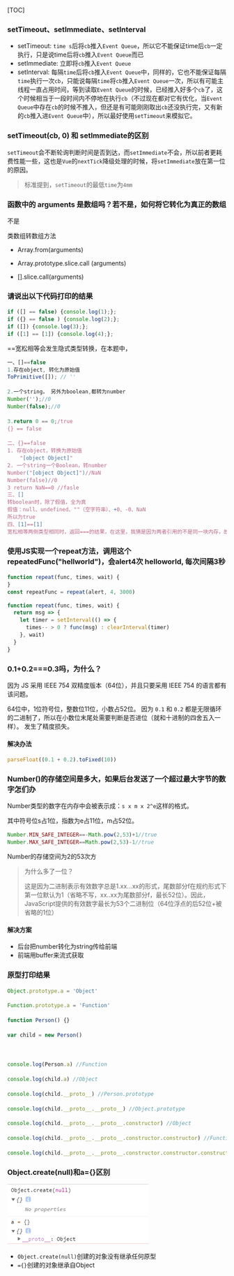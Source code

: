 [TOC]

### setTimeout、setImmediate、setInterval

- setTimeout: `time s`后将`cb`推入`Event Queue`，所以它不能保证time后`cb`一定执行，只是说time后将`cb`推入`Event Queue`而已
- setImmediate: 立即将`cb`推入`Event Queue`
- setInterval: 每隔`time`后将`cb`推入`Event Queue`中，同样的，它也不能保证每隔`time`执行一次`cb`，只能说每隔`time`将`cb`推入`Event Queue`一次，所以有可能主线程一直占用时间，等到读取`Event Queue`的时候，已经推入好多个`cb`了，这个时候相当于一段时间内不停地在执行`cb`（不过现在都对它有优化，当`Event Queue`中存在`cb`的时候不推入，但还是有可能刚刚取出`cb`还没执行完，又有新的`cb`推入进`Event Queue`中），所以最好使用`setTimeout`来模拟它。

### setTimeout(cb, 0) 和 setImmediate的区别

`setTimeout`会不断轮询判断时间是否到达，而`setImmediate`不会，所以前者更耗费性能一些，这也是`Vue`的`nextTick`降级处理的时候，将`setImmediate`放在第一位的原因。

> 标准提到，`setTimeout`的最低`time`为`4mm`

### 函数中的 arguments 是数组吗？若不是，如何将它转化为真正的数组 

不是

类数组转数组方法

-  Array.from(arguments)
-  Array.prototype.slice.call (arguments)

- [].slice.call(arguments)

###  请说出以下代码打印的结果 

```js
if ([] == false) {console.log(1);};
if ({} == false ) {console.log(2);};
if ([]) {console.log(3);};
if ([1] == [1]) {console.log(4);};
```

==宽松相等会发生隐式类型转换，在本题中，

```js
一、[]==false
1.存在object, 转化为原始值
ToPrimitive([]); // ''

2.一个string， 另外为boolean,都转为number
Number('');//0
Number(false);//0

3.return 0 == 0;/true
{} == false

二、{}==false
1. 存在object，转换为原始值
	"[object Object]"
2. 一个string一个Boolean，转number
Number("[object Object]")//NaN
Number(false)//0
3 return NaN==0 //fasle
三、[]
转boolean时，除了假值，全为真 
假值：null、undefined、""（空字符串）、+0、-0、NaN
所以为true
四、[1]==[1]
宽松相等两侧类型相同时，返回===的结果，在这里，我猜是因为两者引用的不是同一块内存，故false
```

###  使用JS实现一个repeat方法，调用这个 repeatedFunc("hellworld")，会alert4次 helloworld, 每次间隔3秒 

```js
function repeat(func, times, wait) {
}
const repeatFunc = repeat(alert, 4, 3000)
```

```js
function repeat(func, times, wait) {
  return msg => {
    let timer = setInterval(() => {
      times-- > 0 ? func(msg) : clearInterval(timer)
    }, wait)
  }
}
```

###  0.1+0.2===0.3吗，为什么？ 

 因为 JS 采用 IEEE 754 双精度版本（64位），并且只要采用 IEEE 754 的语言都有该问题。 

64位中，1位符号位，整数位11位，小数占52位。 因为 `0.1` 和 `0.2` 都是无限循环的二进制了，所以在小数位末尾处需要判断是否进位（就和十进制的四舍五入一样）。 发生了精度损失。

#### 解决办法

```js
parseFloat((0.1 + 0.2).toFixed(10))
```

### Number()的存储空间是多大，如果后台发送了一个超过最大字节的数字怎们办 

 Number类型的数字在内存中会被表示成：`s x m x 2^e`这样的格式。 

其中符号位s占1位，指数为e占11位，m占52位。

```js
Number.MIN_SAFE_INTEGER==-Math.pow(2,53)+1//true
Number.MAX_SAFE_INTEGER==Math.pow(2,53)-1//true
```

Number的存储空间为2的53次方

> 为什么多了一位？
>
>  这是因为二进制表示有效数字总是1.xx…xx的形式，尾数部分f在规约形式下第一位默认为1（省略不写，xx..xx为尾数部分f，最长52位）。因此，JavaScript提供的有效数字最长为53个二进制位（64位浮点的后52位+被省略的1位）
>

#### 解决方案

- 后台把number转化为string传给前端
- 前端用buffer来流式获取 

### 原型打印结果

```js
Object.prototype.a = 'Object'

Function.prototype.a = 'Function'

function Person() {}

var child = new Person()



console.log(Person.a) //Function

console.log(child.a) //Object

console.log(child.__proto__) //Person.prototype

console.log(child.__proto__.__proto__) //Object.prototype

console.log(child.__proto__.__proto__.constructor) //Object

console.log(child.__proto__.__proto__.constructor.constructor) //Function()

console.log(child.__proto__.__proto__.constructor.constructor.constructor) //Function()
```

### Object.create(null)和a={}区别

![](../pic/Object.create(null).png)

- `Object.create(null)`创建的对象没有继承任何原型
- `={}`创建的对象继承自Object


